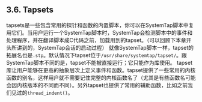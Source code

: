 ## 3.6. Tapsets

tapsets是一些包含常用的探针和函数的内置脚本，你可以在SystemTap脚本中复用它们。当用户运行一个SystemTap脚本时，SystemTap会检测脚本中的事件和处理程序，并在翻译脚本成C代码之前，加载用到的tapset。（可以回顾下本章开头所讲到的，SystemTap会话的启动过程）
就像SystemTap脚本一样，tapset的拓展名也是`.stp`。默认情况下tapset位于`/usr/share/systemtap/tapset/`。跟SystemTap脚本不同的是，tapset不能被直接运行；它只能作为库使用。
tapset库让用户能够在更高的抽象层次上定义事件和函数。tapset提供了一些常用的内核函数的别名，这样用户就不需要记住完整的内核函数名了（尤其是有些函数名可能会因内核版本的不同而不同）。另外tapset也提供了常用的辅助函数，比如之前我们见过的`thread_indent()`。

